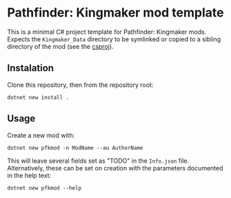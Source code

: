 # Pathfinder: Kingmaker mod template

This is a minimal C# project template for Pathfinder: Kingmaker mods. Expects the `Kingmaker_Data`
directory to be symlinked or copied to a sibling directory of the mod (see the
[csproj](PFKModTemplate.csproj)).


## Instalation

Clone this repository, then from the repository root:
```
dotnet new install .
```

## Usage

Create a new mod with:
```
dotnet new pfkmod -n ModName --au AuthorName
```

This will leave several fields set as "TODO" in the `Info.json` file. Alternatively, these can be
set on creation with the parameters documented in the help text:
```
dotnet new pfkmod --help
```
